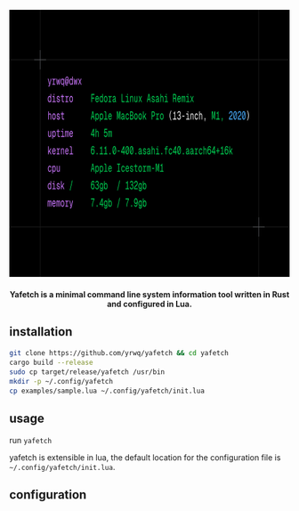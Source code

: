 <p align="center">
  <img src="assets/preview.png" width=640px height=480px />
</p>

<h4 align="center">Yafetch is a minimal command line system information tool written in Rust and configured in Lua. </h4>

## installation

```bash
git clone https://github.com/yrwq/yafetch && cd yafetch
cargo build --release
sudo cp target/release/yafetch /usr/bin
mkdir -p ~/.config/yafetch
cp examples/sample.lua ~/.config/yafetch/init.lua
```

## usage

run `yafetch`

yafetch is extensible in lua, the default location for the configuration file is `~/.config/yafetch/init.lua`.

## configuration
